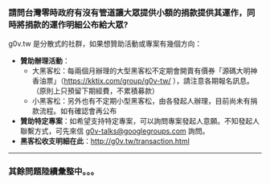 ### 請問台灣零時政府有沒有管道讓大眾提供小額的捐款提供其運作，同時將捐款的運作明細公布給大眾?

g0v.tw 是分散式的社群，如果想贊助活動或專案有幾個方向：
* **贊助辦理活動**：
  * 大黑客松：每兩個月辦理的大型黑客松不定期會開賣有價券「源碼大明神香油票」（https://kktix.com/group/g0v-tw/ ），請注意各期報名訊息。（原則上只預留下期經費，不累積募款）
  * 小黑客松：另外也有不定期小型黑客松，由各發起人辦理，目前尚未有捐款流程。如有確認會再公布
* **贊助特定專案**：如希望支持特定專案，可以詢問專案發起人意願。不知發起人聯繫方式，可先來信 g0v-talks@googlegroups.com 詢問。
* **黑客松收支明細在此**：http://g0v.tw/transaction.html

-----
### 其餘問題陸續彙整中。。。


